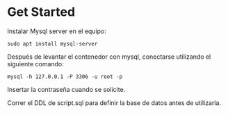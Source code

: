 # Get Started

Instalar Mysql server en el equipo:

```sudo apt install mysql-server```

Después de levantar el contenedor con mysql, conectarse utilizando el siguiente comando:

```mysql -h 127.0.0.1 -P 3306 -u root -p```

Insertar la contraseña cuando se solicite.

Correr el DDL de script.sql para definir la base de datos antes de utilizarla.
